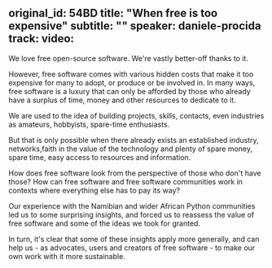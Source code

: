 original_id: 54BD
title: "When free is too expensive"
subtitle: ""
speaker: daniele-procida
track: 
video:
---
We love free open-source software. We're vastly better-off thanks to it.

However, free software comes with various hidden costs that make it too expensive for many to adopt, or produce or be involved in. In many ways, free software is a luxury that can only be afforded by those who already have a surplus of time, money and other resources to dedicate to it.

We are used to the idea of building projects, skills, contacts, even industries as amateurs, hobbyists, spare-time enthusiasts.

But that is only possible when there already exists an established industry, networks,faith in the value of the technology and plenty of spare money, spare time, easy access to resources and information.

How does free software look from the perspective of those who don't have those? How can free software and free software communities work in contexts where everything else has to pay its way?

Our experience with the Namibian and wider African Python communities led us to some surprising insights, and forced us to reassess the value of free software and some of the ideas we took for granted. 

In turn, it's clear that some of these insights apply more generally, and can help us - as advocates, users and creators of free software - to make our own work with it more sustainable.